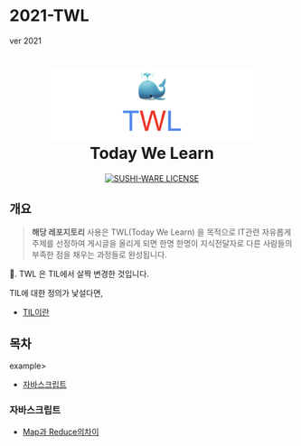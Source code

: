 # 2021-TWL
ver 2021 



<h1 align="center">
	<img src="TWL.png" alt="TWL" width="380" />
	<br> Today We Learn
</h1>

<p align="center">
<p align="center">
  <a href="https://github.com/MakeNowJust/sushi-ware">
    <img src="https://img.shields.io/badge/license-SUSHI--WARE%F0%9F%8D%A3-blue.svg" alt="SUSHI-WARE LICENSE">
  </a>
</p>

## 개요

>  **해당 레포지토리** 사용은 TWL(Today We Learn) 을 목적으로 IT관련 자유롭게 주제를 선정하여 게시글을 올리게 되면 한명 한명이 지식전달자로 다른 사람들의 부족한 점을 채우는 과정들로 완성됩니다.  

📕. TWL 은 TIL에서 살짝 변경한 것입니다. 

TIL에 대한 정의가 낯설다면, 

- [TIL이란](http://milooy.github.io/TIL/ETC/daily-commit.html)



## 목차

example>

- [자바스크립트](#자바스크립트)



### 자바스크립트

- [Map과 Reduce의차이](https://github.com/Hello-TWL/2021-TWL/tree/main/%EC%9E%90%EB%B0%94%EC%8A%A4%ED%81%AC%EB%A6%BD%ED%8A%B8/Map%EA%B3%BCReduce%EC%B0%A8%EC%9D%B4)

